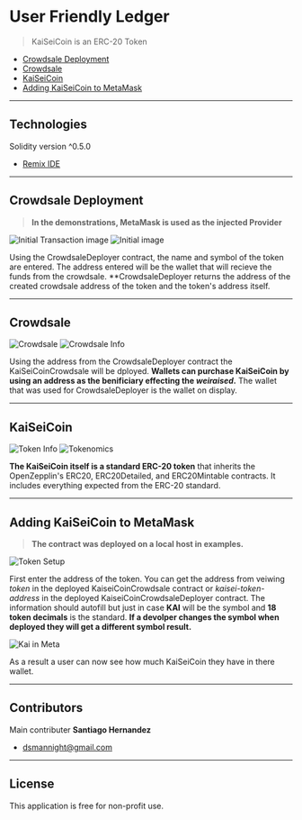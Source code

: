 # User Friendly Ledger

> KaiSeiCoin is an ERC-20 Token
* [Crowdsale Deployment](#crowdsale-deployment)
* [Crowdsale](#crowdsale)
* [KaiSeiCoin](#kaiseicoin)
* [Adding KaiSeiCoin to MetaMask](#adding-kaiseicoin-to-metamask)

---

## Technologies

Solidity version ^0.5.0 
* [Remix IDE](https://remix-project.org/)

---

## Crowdsale Deployment
> **In the demonstrations, MetaMask is used as the injected Provider**

![Initial Transaction image](images/Setup.png)
![Initial image](images/Addresses.png)

Using the CrowdsaleDeployer contract, the name and symbol of the token are entered. The address entered will be the wallet that will recieve the funds from the crowdsale. **CrowdsaleDeployer returns the address of the created crowdsale address of the token and the token's address itself.

---

## Crowdsale

![Crowdsale](images/Crowdsale.png)
![Crowdsale Info](images/CrowdsaleInfo.png)

Using the address from the CrowdsaleDeployer contract the KaiSeiCoinCrowdsale will be dployed. **Wallets can purchase KaiSeiCoin by using an address as the benificiary effecting the *weiraised*.** The wallet that was used for CrowdsaleDeployer is the wallet on display. 

---

## KaiSeiCoin

![Token Info](images/Token.png)
![Tokenomics](images/Tokenomics.png)

**The KaiSeiCoin itself is a standard ERC-20 token** that inherits the OpenZepplin's ERC20, ERC20Detailed, and ERC20Mintable contracts. It includes everything expected from the ERC-20 standard.

---

## Adding KaiSeiCoin to MetaMask
> **The contract was deployed on a local host in examples.**

![Token Setup](images/MetaMask.png)

First enter the address of the token. You can get the address from veiwing *token* in the deployed KaiseiCoinCrowdsale contract or *kaisei-token-address* in the deployed KaiseiCoinCrowdsaleDeployer contract. The information should autofill but just in case **KAI** will be the symbol and **18 token decimals** is the standard. **If a devolper changes the symbol when deployed they will get a different symbol result.**

![Kai in Meta](images/Kai.png)

As a result a user can now see how much KaiSeiCoin they have in there wallet. 

---

## Contributors

Main contributer **Santiago Hernandez**
- [dsmannight@gmail.com](dsmannight@gmail.com)

---

## License

This application is free for non-profit use.
